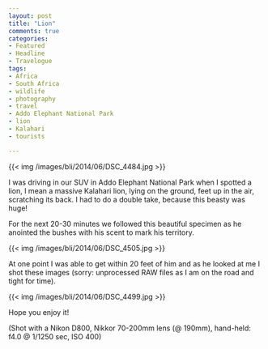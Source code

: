 ```yaml
---
layout: post
title: "Lion"
comments: true
categories:
- Featured
- Headline
- Travelogue
tags:
- Africa
- South Africa
- wildlife
- photography
- travel
- Addo Elephant National Park
- lion
- Kalahari
- tourists

---
```


{{<  img /images/bli/2014/06/DSC_4484.jpg  >}}

I was driving in our SUV in Addo Elephant National Park when I spotted a lion, I mean a massive Kalahari lion, lying on the ground, feet up in the air, scratching its back. I had to do a double take, because this beasty was huge!

<!--more-->

For the next 20-30 minutes we followed this beautiful specimen as he anointed the bushes with his scent to mark his territory. 

{{<  img /images/bli/2014/06/DSC_4505.jpg  >}}

At one point I was able to get within 20 feet of him and as he looked at me I shot these images (sorry: unprocessed RAW files as I am on the road and tight for time).

{{<  img /images/bli/2014/06/DSC_4499.jpg  >}}

Hope you enjoy it!

(Shot with a Nikon D800, Nikkor 70-200mm lens (@ 190mm), hand-held: f4.0 @ 1/1250 sec, ISO 400)